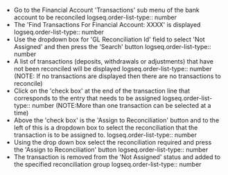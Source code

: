 - Go to the Financial Account 'Transactions' sub menu of the bank account to be reconciled
  logseq.order-list-type:: number
- The 'Find Transactions For Financial Account: XXXX' is displayed
  logseq.order-list-type:: number
- Use the dropdown box for 'GL Reconciliation Id' field to select 'Not Assigned' and then press the 'Search' button
  logseq.order-list-type:: number
- A list of transactions (deposits, withdrawals or adjustments) that have not been reconciled will be displayed
  logseq.order-list-type:: number
  (NOTE: If no transactions are displayed then there are no transactions to reconcile)
- Click on the 'check box' at the end of the transaction line that corresponds to the entry that needs to be assigned
  logseq.order-list-type:: number
  (NOTE:More than one transaction can be selected at a time)
- Above the 'check box' is the 'Assign to Reconciliation' button and to the left of this is a dropdown box to select the reconciliation that the transaction is to be assigned to.
  logseq.order-list-type:: number
- Using the drop down box select the reconciliation required and press the 'Assign to Reconciliation' button
  logseq.order-list-type:: number
- The transaction is removed from the 'Not Assigned' status and added to the specified reconciliation group
  logseq.order-list-type:: number